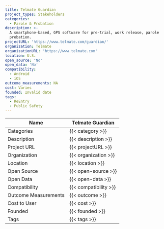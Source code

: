 ```yaml
---
title: Telmate Guardian
project_types: Stakeholders
categories:
  - Parole & Probation
description: >-
  A smartphone-based, GPS software for pre-trial, work release, parole and
  probation.
projectURL: 'https://www.telmate.com/guardian/'
organization: Telmate
organizationURL: 'https://www.telmate.com'
location: U.S.
open_source: 'No'
open_data: 'No'
compatibility:
  - Android
  - iOS
outcome_measurements: NA
cost: Varies
founded: Invalid date
tags:
  - ReEntry
  - Public Safety
---
```

Name                    |  Telmate Guardian
------------------------|----
Categories              | {{< category >}} 
Description             | {{< description >}} 
Project URL             | {{< projectURL >}} 
Organization            | {{< organization >}} 
Location                | {{< location >}} 
Open Source             | {{< open-source >}} 
Open Data               | {{< open-data >}} 
Compatibility           | {{< compatibility >}} 
Outcome Measurements    | {{< outcome >}} 
Cost to User            | {{< cost >}} 
Founded                 | {{< founded >}} 
Tags                    | {{< tags >}} 
